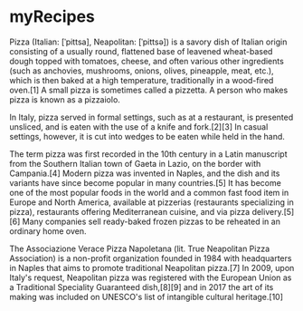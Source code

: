 # myRecipes
Pizza (Italian: [ˈpittsa], Neapolitan: [ˈpittsə]) is a savory dish of Italian origin consisting of a usually round, flattened base of leavened wheat-based dough topped with tomatoes, cheese, and often various other ingredients (such as anchovies, mushrooms, onions, olives, pineapple, meat, etc.), which is then baked at a high temperature, traditionally in a wood-fired oven.[1] A small pizza is sometimes called a pizzetta. A person who makes pizza is known as a pizzaiolo.

In Italy, pizza served in formal settings, such as at a restaurant, is presented unsliced, and is eaten with the use of a knife and fork.[2][3] In casual settings, however, it is cut into wedges to be eaten while held in the hand.

The term pizza was first recorded in the 10th century in a Latin manuscript from the Southern Italian town of Gaeta in Lazio, on the border with Campania.[4] Modern pizza was invented in Naples, and the dish and its variants have since become popular in many countries.[5] It has become one of the most popular foods in the world and a common fast food item in Europe and North America, available at pizzerias (restaurants specializing in pizza), restaurants offering Mediterranean cuisine, and via pizza delivery.[5][6] Many companies sell ready-baked frozen pizzas to be reheated in an ordinary home oven.

The Associazione Verace Pizza Napoletana (lit. True Neapolitan Pizza Association) is a non-profit organization founded in 1984 with headquarters in Naples that aims to promote traditional Neapolitan pizza.[7] In 2009, upon Italy's request, Neapolitan pizza was registered with the European Union as a Traditional Speciality Guaranteed dish,[8][9] and in 2017 the art of its making was included on UNESCO's list of intangible cultural heritage.[10]
